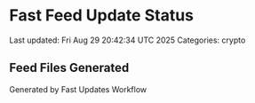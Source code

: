 # Fast Feed Update Status
Last updated: Fri Aug 29 20:42:34 UTC 2025
Categories: crypto

## Feed Files Generated

Generated by Fast Updates Workflow
